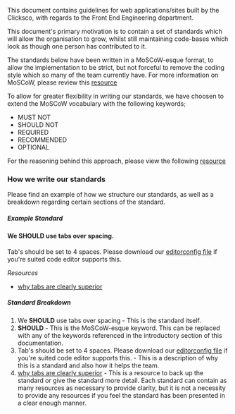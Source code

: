 This document contains guidelines for web applications/sites built by the Clicksco, with regards to the Front End Engineering department.

This document's primary motivation is to contain a set of standards which will allow the organisation to grow, whilst still maintaining code-bases which look as though one person has contributed to it.

The standards below have been written in a MoSCoW-esque format, to allow the implementation to be strict, but not forceful to remove the coding style which so many of the team currently have. For more information on MoSCoW, please review this [resource](http://en.wikipedia.org/wiki/MoSCoW_Method)

To allow for greater flexibility in writing our standards, we have choosen to extend the MoSCoW vocabulary with the following keywords;

- MUST NOT
- SHOULD NOT
- REQUIRED
- RECOMMENDED
- OPTIONAL

For the reasoning behind this approach, please view the following [resource](http://www.ietf.org/rfc/rfc2119.txt)

### How we write our standards

Please find an example of how we structure our standards, as well as a breakdown regarding certain sections of the standard.

##### <b>Example Standard</b>

#### We <b>SHOULD</b> use tabs over spacing.

Tab's should be set to 4 spaces. Please download our [editorconfig file]() if you're suited code editor supports this.

*Resources*

- [why tabs are clearly superior](http://lea.verou.me/2012/01/why-tabs-are-clearly-superior/)            



##### <b>Standard Breakdown</b>

1. We <b>SHOULD</b> use tabs over spacing - This is the standard itself.
2. <b>SHOULD</b> - This is the MoSCoW-esque keyword. This can be replaced with any of the keywords referenced in the introductory section of this documentation.
3. Tab's should be set to 4 spaces. Please download our [editorconfig file]() if you're suited code editor supports this. - This is a description of why this is a standard and also how it helps the team.
4. [why tabs are clearly superior](http://lea.verou.me/2012/01/why-tabs-are-clearly-superior/) - This is a resource to back up the standard or give the standard more detail. Each standard can contain as many resources as necessary to provide clarity, but it is not a necessity to provide any resources if you feel the standard has been presented in a clear enough manner.

<br />
